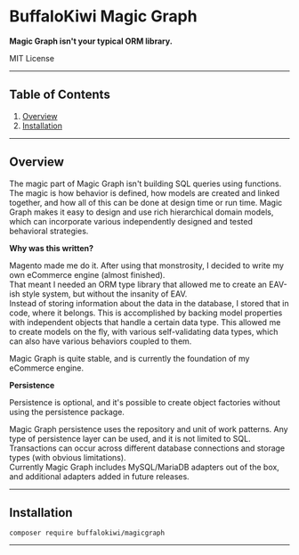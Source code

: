 # BuffaloKiwi Magic Graph
  
**Magic Graph isn't your typical ORM library.**

MIT License

---

## Table of Contents

1. [Overview](#overview)
2. [Installation](#installation)
  
---
  

## Overview

The magic part of Magic Graph isn't building SQL queries using functions.  The magic is 
how behavior is defined, how models are created and linked together, and how all of this can be done 
at design time or run time.  Magic Graph makes it easy to design and use rich hierarchical domain models, 
which can incorporate various independently designed and tested behavioral strategies.  
  

**Why was this written?**

Magento made me do it.  After using that monstrosity, I decided to write my own eCommerce engine (almost finished).  
That meant I needed an ORM type library that allowed me to create an EAV-ish style system, but without the insanity of EAV.  
Instead of storing information about the data in the database, I stored that in code, where it belongs.  This is accomplished 
by backing model properties with independent objects that handle a certain data type.  This allowed me to create models
on the fly, with various self-validating data types, which can also have various behaviors coupled to them.

Magic Graph is quite stable, and is currently the foundation of my eCommerce engine.
  
  
**Persistence**

Persistence is optional, and it's possible to create object factories without using the persistence package.

Magic Graph persistence uses the repository and unit of work patterns.  Any type of persistence layer can be used, and it 
is not limited to SQL.  Transactions can occur across different database connections and storage types (with obvious limitations).  
Currently Magic Graph includes MySQL/MariaDB adapters out of the box, and additional adapters added in future releases.


---

## Installation

```
composer require buffalokiwi/magicgraph
```

  
---
  